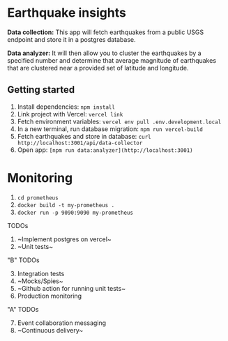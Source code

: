 # Earthquake insights

**Data collection:**
This app will fetch earthquakes from a public USGS endpoint and store it in a postgres database.

**Data analyzer:**
It will then allow you to cluster the earthquakes by a specified number and determine that average magnitude of earthquakes that are clustered near a provided set of latitude and longitude.

## Getting started

1. Install dependencies: `npm install`
2. Link project with Vercel: `vercel link`
3. Fetch environment variables: `vercel env pull .env.development.local`
4. In a new terminal, run database migration: `npm run vercel-build`
5. Fetch earthquakes and store in database: `curl http://localhost:3001/api/data-collector`
6. Open app: `[npm run data:analyzer](http://localhost:3001)`

# Monitoring

1. `cd prometheus`
2. `docker build -t my-prometheus .`
3. `docker run -p 9090:9090 my-prometheus`

TODOs

1. ~Implement postgres on vercel~
2. ~Unit tests~

"B" TODOs

3. Integration tests
4. ~Mocks/Spies~
5. ~Github action for running unit tests~
6. Production monitoring

"A" TODOs

7. Event collaboration messaging
8. ~Continuous delivery~
